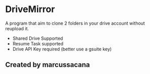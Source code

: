 # DriveMirror	

A program that aim to clone 2 folders in your drive account without reupload it.  

- Shared Drive Supported  
- Resume Task supported  
- Drive API Key required (better use a gsuite key)  


## Created by marcussacana
